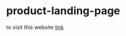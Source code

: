 # product-landing-page
to visit this website [link](https://elshafei-developer.github.io/product-landing-page/dist/)
